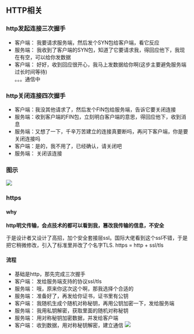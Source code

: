 ## HTTP相关
### http发起连接三次握手
* 客户端： 我要请求服务端，然后发个SYN包给客户端，看它反应
* 服务端： 我收到了客户端的SYN包，知道了它要请求我，得回应他下，我现在有空，可以给你发数据
* 客户端： 好好，收到回应很开心，我马上发数据给你啊(这步主要避免服务端过长时间等待)  
。。。通信中

### http关闭连接四次握手
* 客户端：我没其他请求了，然后发个FIN包给服务端，告诉它要关闭连接
* 服务端：收到客户端的FIN包，立刻明白客户端的意思，得回应他下，收到消息
* 服务端：又想了一下，千辛万苦建立的连接真要断吗，再问下客户端，你是要关闭连接吗
* 客户端：是的，我不用了，已经确认，请关闭吧
* 服务端： 关闭该连接

### 图示
![](https://upload-images.jianshu.io/upload_images/10649427-8f3a8e44af4f48b0?imageMogr2/auto-orient/strip%7CimageView2/2/w/700)

### https
#### why
**http明文传输，会点技术的都可以看到我，篡改我传输的信息，不安全**

于是设计者又设计了高招，加个安全套接层ssl。国际大佬看到这个ssl不错，于是把它稍微修改，引入了标准里并改了个名字TLS.
https = http + ssl/tls

#### 流程
* 基础是http，那先完成三次握手
* 客户端： 发给服务端支持的协议ssl/tls
* 服务端： 哦，原来你这次这个啊，那我选择个合适的
* 服务端： 准备好了，再发给你证书，证书里有公钥
* 客户端： 我随机生成个随机对称秘钥，再用公钥加密一下，发给服务端
* 服务端： 我用私钥解密，获取里面的随机对称秘钥
* 服务端： 用对称秘钥加密数据，并发给客户端
* 客户端： 收到数据，用对称秘钥解密，建立通信
![](http://7xs4tc.com1.z0.glb.clouddn.com/httpsCreat.png)
